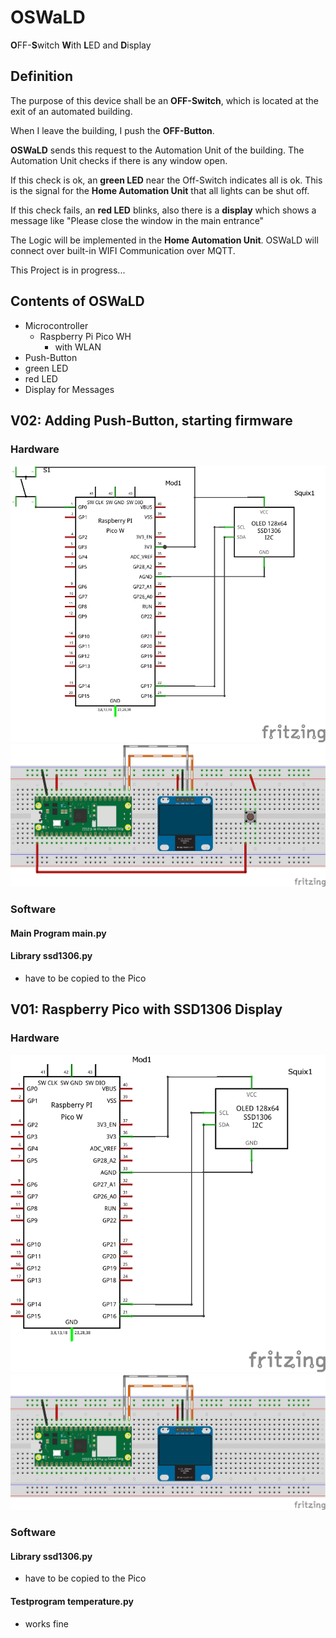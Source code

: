 # OSWaLD

**O**FF-**S**witch **W**ith **L**ED and **D**isplay

## Definition

The purpose of this device shall be an **OFF-Switch**, which is located at the exit of an automated building.

When I leave the building, I push the **OFF-Button**.

**OSWaLD** sends this request to the Automation Unit of the building. The Automation Unit checks if there is any window open.

If this check is ok, an **green LED** near the Off-Switch indicates all is ok. This is the signal for the **Home Automation Unit** that all lights can be shut off.

If this check fails, an **red LED** blinks, also there is a **display** which shows a message like "Please close the window in the main entrance"

The Logic will be implemented in the **Home Automation Unit**. OSWaLD will connect over built-in WIFI
Communication over MQTT.

This Project is in progress...

## Contents of OSWaLD

- Microcontroller
  - Raspberry Pi Pico WH
    - with WLAN
- Push-Button
- green LED
- red LED
- Display for Messages
## V02: Adding Push-Button, starting firmware
### Hardware

![schematic](schematics/OSWaLD_schematics_v02_Schaltplan.png)
![breadboard](schematics/OSWaLD_schematics_v02_Steckplatine.png)

### Software
#### Main Program main.py
 
#### Library ssd1306.py
* have to be copied to the Pico

## V01: Raspberry Pico with SSD1306 Display

### Hardware

![schematic](schematics/OSWaLD_schematics_v01_Schaltplan.png)
![breadboard](schematics/OSWaLD_schematics_v01_Steckplatine.png)

### Software

#### Library ssd1306.py

* have to be copied to the Pico

#### Testprogram temperature.py

- works fine
